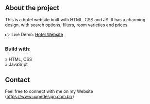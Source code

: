 <h2>About the project</h2>

<p>This is a hotel website built with HTML. CSS and JS. It 
  has a charming design, with search options, filters, 
  room varieties and prices.</p>

👉 Live Demo: <a href='https://hotelyou-uxpedesign.netlify.app/'>Hotel Website</a>

<h3>Build with:</h3>

» HTML, CSS <br>
» JavaSript

## Contact
Feel free to connect with me on my Website (https://www.uxpedesign.com.br/)

